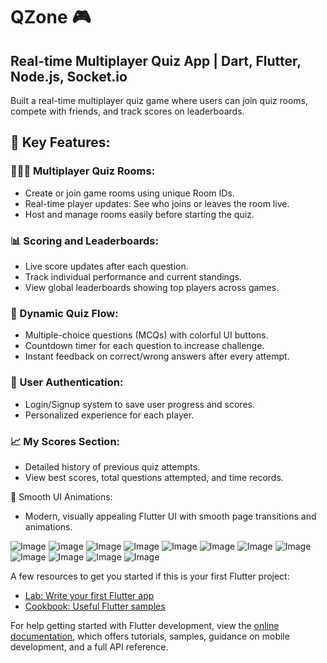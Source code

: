 # QZone 🎮
## Real-time Multiplayer Quiz App | Dart, Flutter, Node.js, Socket.io
Built a real-time multiplayer quiz game where users can join quiz rooms, compete with friends, and track scores on leaderboards.
## 🚀 Key Features:
### 🧑‍🤝‍🧑 Multiplayer Quiz Rooms:
- Create or join game rooms using unique Room IDs.
- Real-time player updates: See who joins or leaves the room live.
- Host and manage rooms easily before starting the quiz.

### 📊 Scoring and Leaderboards:
- Live score updates after each question.
- Track individual performance and current standings.
- View global leaderboards showing top players across games.

### 📝 Dynamic Quiz Flow:
- Multiple-choice questions (MCQs) with colorful UI buttons.
- Countdown timer for each question to increase challenge.
- Instant feedback on correct/wrong answers after every attempt.

### 🔐 User Authentication:
- Login/Signup system to save user progress and scores.
- Personalized experience for each player.

### 📈 My Scores Section:
- Detailed history of previous quiz attempts.
- View best scores, total questions attempted, and time records.

🎨 Smooth UI Animations:
- Modern, visually appealing Flutter UI with smooth page transitions and animations.



![Image](https://github.com/user-attachments/assets/9c64bb4b-f18c-41a7-98c1-7f4e6e68b1fd)
![image](https://github.com/user-attachments/assets/2ac6326e-fefc-4d65-9c93-c4d1b04c058e)
![Image](https://github.com/user-attachments/assets/03204d1b-0d49-40b9-ae67-234a85f87133)
![Image](https://github.com/user-attachments/assets/154c2e84-e00e-46b6-95cb-2f4d8dab8f20)
![Image](https://github.com/user-attachments/assets/3acf17ee-44a9-4322-9666-7575c23d8caf)
![Image](https://github.com/user-attachments/assets/208aeeb3-145b-4ed4-963d-c78a91a742f7)
![Image](https://github.com/user-attachments/assets/3cb6fb42-1486-4627-9cfc-7c33b9ff2181)
![Image](https://github.com/user-attachments/assets/03940eec-155d-45ae-859c-8c3ada0098f2)
![Image](https://github.com/user-attachments/assets/479c569a-88a7-43f2-821c-45f5fa82a685)
![Image](https://github.com/user-attachments/assets/a3284167-2ab2-4cc2-b374-d73efbc76f6f)
![Image](https://github.com/user-attachments/assets/9f5664df-d1b2-400b-bac5-4e571c055f0d)
![Image](https://github.com/user-attachments/assets/424eaab3-fd8f-4f57-93cd-51fe88b750c7)

A few resources to get you started if this is your first Flutter project:

- [Lab: Write your first Flutter app](https://docs.flutter.dev/get-started/codelab)
- [Cookbook: Useful Flutter samples](https://docs.flutter.dev/cookbook)

For help getting started with Flutter development, view the
[online documentation](https://docs.flutter.dev/), which offers tutorials,
samples, guidance on mobile development, and a full API reference.
